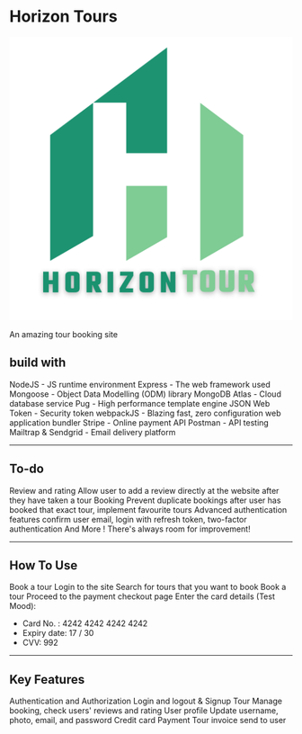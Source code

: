 # Horizon Tours

<img src="public\img\footer_name-logo.png" alt="horizon LOGO" title="HORIZON Tours">

An amazing tour booking site 

## build with

NodeJS - JS runtime environment
Express - The web framework used
Mongoose - Object Data Modelling (ODM) library
MongoDB Atlas - Cloud database service
Pug - High performance template engine
JSON Web Token - Security token
webpackJS - Blazing fast, zero configuration web application bundler
Stripe - Online payment API
Postman - API testing
Mailtrap & Sendgrid - Email delivery platform

************************
## To-do

Review and rating
Allow user to add a review directly at the website after they have taken a tour
Booking
Prevent duplicate bookings after user has booked that exact tour, implement favourite tours
Advanced authentication features
 confirm user email, login with refresh token, two-factor authentication
And More ! There's always room for improvement!


******************

## How To Use

Book a tour
Login to the site
Search for tours that you want to book
Book a tour
Proceed to the payment checkout page
Enter the card details (Test Mood):
- Card No. : 4242 4242 4242 4242
- Expiry date: 17 / 30
- CVV: 992


*******************
## Key Features

Authentication and Authorization
Login and logout & Signup
Tour
Manage booking, check users' reviews and rating
User profile
Update username, photo, email, and password
Credit card Payment
Tour invoice send to user